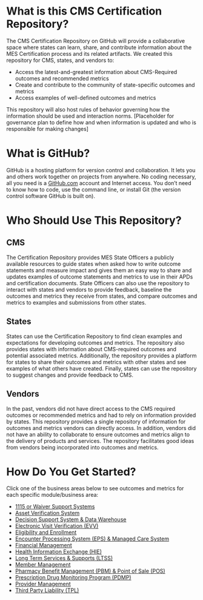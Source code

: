 # What is this CMS Certification Repository?
The CMS Certification Repository on GitHub will provide a collaborative space where states can learn, share, and contribute information about the MES Certification process and its related artifacts. We created this repository for CMS, states, and vendors to:
* Access the latest-and-greatest information about CMS-Required outcomes and recommended metrics
* Create and contribute to the community of state-specific outcomes and metrics
* Access examples of well-defined outcomes and metrics

This repository will also host rules of behavior governing how the information should be used and interaction norms.
[Placeholder for governance plan to define how and when information is updated and who is responsible for making changes]

# What is GitHub?
GitHub is a hosting platform for version control and collaboration. It lets you and others work together on projects from anywhere. No coding necessary, all you need is a [GitHub.com](https://github.com/) account and Internet access. You don’t need to know how to code, use the command line, or install Git (the version control software GitHub is built on).

# Who Should Use This Repository?
## CMS
The Certification Repository provides MES State Officers a publicly available resources to guide states when asked how to write outcome statements and measure impact and gives them an easy way to share and updates examples of outcome statements and metrics to use in their APDs and certification documents. State Officers can also use the repository to interact with states and vendors to provide feedback, baseline the outcomes and metrics they receive from states, and compare outcomes and metrics to examples and submissions from other states.

## States
States can use the Certification Repository to find clean examples and expectations for developing outcomes and metrics. The repository also provides states with information about CMS-required outcomes and potential associated metrics. Additionally, the repository provides a platform for states to share their outcomes and metrics with other states and see examples of what others have created. Finally, states can use the repository to suggest changes and provide feedback to CMS.

## Vendors
In the past, vendors did not have direct access to the CMS required outcomes or recommended metrics and had to rely on information provided by states. This repository provides a single repository of information for outcomes and metrics vendors can directly access. In addition, vendors did not have an ability to collaborate to ensure outcomes and metrics align to the delivery of products and services. The repository facilitates good ideas from vendors being incorporated into outcomes and metrics.

# How Do You Get Started?
Click one of the business areas below to see outcomes and metrics for each specific module/business area:

* [1115 or Waiver Support Systems](https://github.com/CMSgov/CMCS-DSG-DSS-Certification/tree/NAretakis-Navigation-Flat/Outcomes%20and%20Metrics/1115%20or%20Waiver%20Support%20Systems)
* [Asset Verification System](https://github.com/CMSgov/CMCS-DSG-DSS-Certification/tree/NAretakis-Navigation-Flat/Outcomes%20and%20Metrics/Asset%20Verification%20System)
* [Decision Support System & Data Warehouse](https://github.com/CMSgov/CMCS-DSG-DSS-Certification/tree/NAretakis-Navigation-Flat/Outcomes%20and%20Metrics/Decision%20Support%20System%20%26%20Data%20Warehouse)
* [Electronic Visit Verification (EVV)](https://github.com/CMSgov/CMCS-DSG-DSS-Certification/tree/NAretakis-Navigation-Flat/Outcomes%20and%20Metrics/Electronic%20Visit%20Verification%20(EVV))
* [Eligibility and Enrollment](https://cmsgov.github.io/CMCS-DSG-DSS-Certification/Outcomes%20and%20Metrics/Eligibility%20and%20Enrollment/)
* [Encounter Processing System (EPS) & Managed Care System](https://github.com/CMSgov/CMCS-DSG-DSS-Certification/tree/NAretakis-Navigation-Flat/Outcomes%20and%20Metrics/Encounter%20Processing%20System%20(EPS)%20%26%20Managed%20Care%20System)
* [Financial Management](https://github.com/CMSgov/CMCS-DSG-DSS-Certification/tree/NAretakis-Navigation-Flat/Outcomes%20and%20Metrics/Financial%20Management)
* [Health Information Exchange (HIE)](https://github.com/CMSgov/CMCS-DSG-DSS-Certification/tree/NAretakis-Navigation-Flat/Outcomes%20and%20Metrics/Health%20Information%20Exchange%20(HIE))
* [Long Term Services & Supports (LTSS)](https://github.com/CMSgov/CMCS-DSG-DSS-Certification/tree/NAretakis-Navigation-Flat/Outcomes%20and%20Metrics/Long%20Term%20Services%20%26%20Supports%20(LTSS))
* [Member Management](https://github.com/CMSgov/CMCS-DSG-DSS-Certification/tree/NAretakis-Navigation-Flat/Outcomes%20and%20Metrics/Member%20Management)
* [Pharmacy Benefit Management (PBM) & Point of Sale (POS)](https://github.com/CMSgov/CMCS-DSG-DSS-Certification/tree/NAretakis-Navigation-Flat/Outcomes%20and%20Metrics/Pharmacy%20Benefit%20Management%20(PBM)%20%26%20Point%20of%20Sale%20(POS))
* [Prescription Drug Monitoring Program (PDMP)](https://github.com/CMSgov/CMCS-DSG-DSS-Certification/tree/NAretakis-Navigation-Flat/Outcomes%20and%20Metrics/Prescription%20Drug%20Monitoring%20Program%20(PDMP))
* [Provider Management](https://github.com/CMSgov/CMCS-DSG-DSS-Certification/tree/NAretakis-Navigation-Flat/Outcomes%20and%20Metrics/Provider%20Management.)
* [Third Party Liability (TPL)](https://github.com/CMSgov/CMCS-DSG-DSS-Certification/tree/NAretakis-Navigation-Flat/Outcomes%20and%20Metrics/Third%20Party%20Liability%20(TPL))
